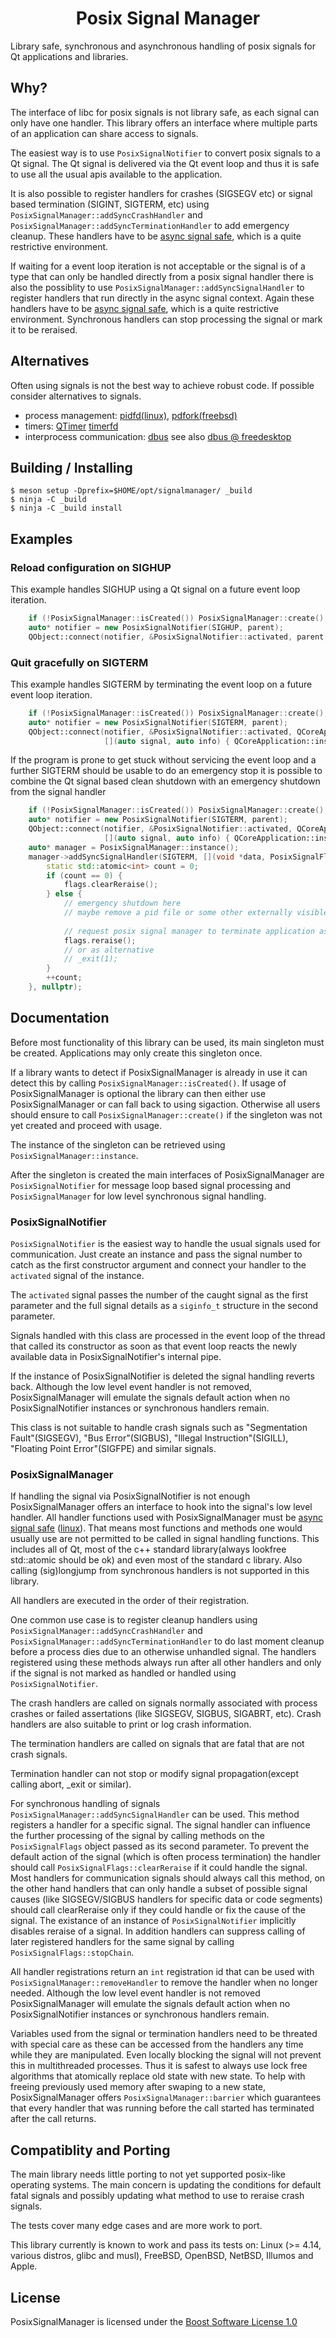 <h1 align="center">
    Posix Signal Manager
</h1>

Library safe, synchronous and asynchronous handling of posix signals for Qt applications and libraries.

## Why?

The interface of libc for posix signals is not library safe, as each signal can only have one handler.
This library offers an interface where multiple parts of an application can share access to signals.

The easiest way is to use `PosixSignalNotifier` to convert posix signals to a Qt signal. The Qt signal is delivered
via the Qt event loop and thus it is safe to use all the usual apis available to the application.

It is also possible to register handlers for crashes (SIGSEGV etc) or signal based termination (SIGINT, SIGTERM, etc)
using `PosixSignalManager::addSyncCrashHandler` and `PosixSignalManager::addSyncTerminationHandler` to add emergency
cleanup. These handlers have to be
[async signal safe](https://pubs.opengroup.org/onlinepubs/9699919799/functions/V2_chap02.html#tag_15_04_03),
which is a quite restrictive environment.

If waiting for a event loop iteration is not acceptable or the signal is of a type that can only be handled directly
from a posix signal handler there is also the possiblity to use `PosixSignalManager::addSyncSignalHandler` to register
handlers that run directly in the async signal context. Again these handlers have to be 
[async signal safe](https://pubs.opengroup.org/onlinepubs/9699919799/functions/V2_chap02.html#tag_15_04_03),
which is a quite restrictive environment. Synchronous handlers can stop processing the signal or mark it to be reraised.

## Alternatives

Often using signals is not the best way to achieve robust code. If possible consider alternatives to signals.

* process management: [pidfd(linux)](https://man7.org/linux/man-pages/man2/pidfd_open.2.html), [pdfork(freebsd)](https://www.freebsd.org/cgi/man.cgi?query=pdfork&sektion=2)
* timers: [QTimer](https://doc.qt.io/qt-5/qtimer.html) [timerfd](https://man7.org/linux/man-pages/man2/timerfd_create.2.html)
* interprocess communication: [dbus](https://doc.qt.io/qt-5/qtdbus-index.html) see also [dbus @ freedesktop](https://www.freedesktop.org/wiki/Software/dbus/)

## Building / Installing

    $ meson setup -Dprefix=$HOME/opt/signalmanager/ _build
    $ ninja -C _build
    $ ninja -C _build install

## Examples

### Reload configuration on SIGHUP

This example handles SIGHUP using a Qt signal on a future event loop iteration.

``` cpp
    if (!PosixSignalManager::isCreated()) PosixSignalManager::create();
    auto* notifier = new PosixSignalNotifier(SIGHUP, parent);
    QObject::connect(notifier, &PosixSignalNotifier::activated, parent, &SomeClass::reloadConfig);
```

### Quit gracefully on SIGTERM

This example handles SIGTERM by terminating the event loop on a future event loop iteration.

``` cpp
    if (!PosixSignalManager::isCreated()) PosixSignalManager::create();
    auto* notifier = new PosixSignalNotifier(SIGTERM, parent);
    QObject::connect(notifier, &PosixSignalNotifier::activated, QCoreApplication::instance(),
                     [](auto signal, auto info) { QCoreApplication::instance()->quit(); });
```

If the program is prone to get stuck without servicing the event loop and a further SIGTERM should be usable to do
an emergency stop it is possible to combine the Qt signal based clean shutdown with an emergency shutdown from the
signal handler

``` cpp
    if (!PosixSignalManager::isCreated()) PosixSignalManager::create();
    auto* notifier = new PosixSignalNotifier(SIGTERM, parent);
    QObject::connect(notifier, &PosixSignalNotifier::activated, QCoreApplication::instance(),
                     [](auto signal, auto info) { QCoreApplication::instance()->quit(); });
    auto* manager = PosixSignalManager::instance();
    manager->addSyncSignalHandler(SIGTERM, [](void *data, PosixSignalFlags &flags, const siginfo_t *info, void *context) {
        static std::atomic<int> count = 0;
        if (count == 0) {
            flags.clearReraise();
        } else {
            // emergency shutdown here
            // maybe remove a pid file or some other externally visible cleanup
            
            // request posix signal manager to terminate application as if no signal handler had been set
            flags.reraise();
            // or as alternative
            // _exit(1);            
        }
        ++count;
    }, nullptr);
```


## Documentation

Before most functionality of this library can be used, its main singleton must be created.
Applications may only create this singleton once.

If a library wants to detect if PosixSignalManager is already in use it can detect this by calling
`PosixSignalManager::isCreated()`. If usage of PosixSignalManager is optional the library can then either use
PosixSignalManager or can fall back to using sigaction.
Otherwise all users should ensure to call `PosixSignalManager::create()` if the singleton was not yet created and
proceed with usage.

The instance of the singleton can be retrieved using `PosixSignalManager::instance`.

After the singleton is created the main interfaces of PosixSignalManager are `PosixSignalNotifier` for message loop
based signal processing and `PosixSignalManager` for low level synchronous signal handling.

### PosixSignalNotifier

`PosixSignalNotifier` is the easiest way to handle the usual signals used for communication.
Just create an instance and pass the signal number to catch as the first constructor argument and connect your handler
to the `activated` signal of the instance.

The `activated` signal passes the number of the caught signal as the first parameter and the full signal details as a
`siginfo_t` structure in the second parameter.

Signals handled with this class are processed in the event loop of the thread that called its constructor as soon as
that event loop reacts the newly available data in PosixSignalNotifier's internal pipe.

If the instance of PosixSignalNotifier is deleted the signal handling reverts back.
Although the low level event handler is not removed, PosixSignalManager will emulate the signals default action when no
PosixSignalNotifier instances or synchronous handlers remain.

This class is not suitable to handle crash signals such as "Segmentation Fault"(SIGSEGV), "Bus Error"(SIGBUS),
"Illegal Instruction"(SIGILL), "Floating Point Error"(SIGFPE) and similar signals.

### PosixSignalManager

If handling the signal via PosixSignalNotifier is not enough PosixSignalManager offers an interface to hook into the
signal's low level handler. All handler functions used with PosixSignalManager must be
[async signal safe](https://pubs.opengroup.org/onlinepubs/9699919799/functions/V2_chap02.html#tag_15_04_03)
([linux](https://man7.org/linux/man-pages/man7/signal-safety.7.html)).
That means most functions and methods one would usually use are not permitted to be called in signal handling functions.
This includes all of Qt, most of the c++ standard library(always lookfree std::atomic should be ok) and even most of the
standard c library. Also calling (sig)longjump from synchronous handlers is not supported in this library.

All handlers are executed in the order of their registration.

One common use case is to register cleanup handlers using `PosixSignalManager::addSyncCrashHandler` and
`PosixSignalManager::addSyncTerminationHandler` to do last moment cleanup before a process dies due to an otherwise
unhandled signal.
The handlers registered using these methods always run after all other handlers and only if the signal is not marked as
handled or handled using `PosixSignalNotifier`.

The crash handlers are called on signals normally associated with process crashes or failed assertations (like SIGSEGV,
SIGBUS, SIGABRT, etc). Crash handlers are also suitable to print or log crash information.

The termination handlers are called on signals that are fatal that are not crash signals.

Termination handler can not stop or modify signal propagation(except calling abort, _exit or similar).

For synchronous handling of signals `PosixSignalManager::addSyncSignalHandler` can be used.
This method registers a handler for a specific signal.
The signal handler can influence the further processing of the signal by calling methods on the `PosixSignalFlags`
object passed as its second parameter.
To prevent the default action of the signal (which is often process termination) the handler should call
`PosixSignalFlags::clearReraise` if it could handle the signal.
Most handlers for communication signals should always call this method, on the other hand handlers that can only handle
a subset of possible signal causes (like SIGSEGV/SIGBUS handlers for specific data or code segments) should call
clearReraise only if they could handle or fix the cause of the signal.
The existance of an instance of `PosixSignalNotifier` implicitly disables reraise of a signal.
In addition handlers can suppress calling of later registered handlers for the same signal by calling
`PosixSignalFlags::stopChain`.

All handler registrations return an `int` registration id that can be used with `PosixSignalManager::removeHandler`
to remove the handler when no longer needed.
Although the low level event handler is not removed PosixSignalManager will emulate the signals default action when
no PosixSignalNotifier instances or synchronous handlers remain.

Variables used from the signal or termination handlers need to be threated with special care as these can be accessed
from the handlers any time while they are manipulated. Even locally blocking the signal will not prevent this in
multithreaded processes. Thus it is safest to always use lock free algorithms that atomically replace old state with
new state. To help with freeing previously used memory after swaping to a new state, PosixSignalManager offers
`PosixSignalManager::barrier` which guarantees that every handler that was running before the call started has
terminated after the call returns.

## Compatiblity and Porting

The main library needs little porting to not yet supported posix-like operating systems. The main concern is updating
the conditions for default fatal signals and possibly updating what method to use to reraise crash signals.

The tests cover many edge cases and are more work to port.

This library currently is known to work and pass its tests on:
Linux (>= 4.14, various distros, glibc and musl), FreeBSD, OpenBSD, NetBSD, Illumos and Apple.

## License

PosixSignalManager is licensed under the [Boost Software License 1.0](COPYING)
